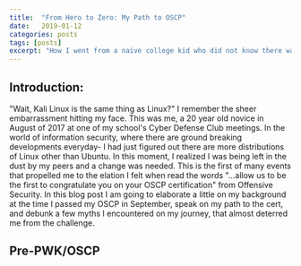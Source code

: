 ```yaml
---
title:  "From Hero to Zero: My Path to OSCP"
date:   2019-01-12
categories: posts
tags: [posts]
excerpt: "How I went from a naive college kid who did not know there was more than one distribution of Linux, to an OSCP in less than a year- and debunking the stigma of OSCP."
---
```

Introduction:
---
"Wait, Kali Linux is the same thing as Linux?" I remember the sheer embarrassment hitting my face. This was me, a 20 year old novice in August of 2017 at one of my school's Cyber Defense Club meetings. In the world of information security, where there are ground breaking developments everyday- I had just figured out there are more distributions of Linux other than Ubuntu. In this moment, I realized I was being left in the dust by my peers and a change was needed. This is the first of many events that propelled me to the elation I felt when read the words "...allow us to be the first to congratulate you on your OSCP certification" from Offensive Security. In this blog post I am going to elaborate a little on my background at the time I passed my OSCP in September, speak on my path to the cert, and debunk a few myths I encountered on my journey, that almost deterred me from the challenge.

Pre-PWK/OSCP
--
